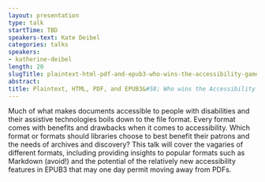 ```yaml
---
layout: presentation
type: talk
startTime: TBD
speakers-text: Kate Deibel
categories: talks
speakers:
- katherine-deibel
length: 20
slugTitle: plaintext-html-pdf-and-epub3-who-wins-the-accessibility-games-
abstract:
title: Plaintext, HTML, PDF, and EPUB3&#58; Who wins the Accessibility Games?
---
```

Much of what makes documents accessible to people with disabilities and their assistive technologies boils down to the file format. Every format comes with benefits and drawbacks when it comes to accessibility. Which format or formats should libraries choose to best benefit their patrons and the needs of archives and discovery? This talk will cover the vagaries of different formats, including providing insights to popular formats such as Markdown (avoid!) and the potential of the relatively new accessibility features in EPUB3 that may one day permit moving away from PDFs. 